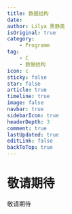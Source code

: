 ```yaml
---
title: 数据结构
date: 
author: Lilya 黑静美
isOriginal: true
category: 
    - Programm
tag:
    - C
    - 数据结构
icon: c
sticky: false
star: false
article: true
timeline: true
image: false
navbar: true
sidebarIcon: true
headerDepth: 3
comment: true
lastUpdated: true
editLink: false
backToTop: true
---
```


# 敬请期待



敬请期待
